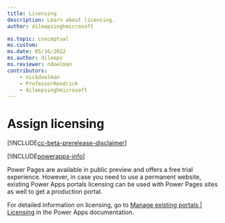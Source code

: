 ```yaml
---
title: Licensing
description: Learn about licensing.
author: dileepsinghmicrosoft

ms.topic: conceptual
ms.custom: 
ms.date: 05/16/2022
ms.author: dileeps
ms.reviewer: ndoelman
contributors:
    - nickdoelman
    - ProfessorKendrick
    - dileepsinghmicrosoft
---
```


# Assign licensing

[!INCLUDE[cc-beta-prerelease-disclaimer](../includes/cc-beta-prerelease-disclaimer.md)]

[!INCLUDE[powerapps-info](../includes/cc-powerapps-info.md)]

Power Pages are available in public preview and offers a free trial experience. However, in case you need to use a permanent website, existing Power Apps portals licensing can be used with Power Pages sites as well to get a production portal.

For detailed information on licensing, go to [Manage existing portals | Licensing](/powerapps/maker/portals/manage-existing-portals) in the Power Apps documentation.

